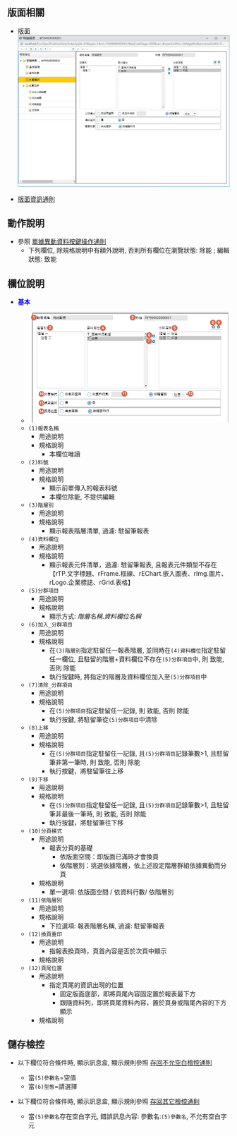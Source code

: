## <div id="layout">版面相關</div>
* 版面
    ![pic][image_report_ragroup]

* [版面資訊通則][link_ruleother1]

## <div id="form-action">動作說明</div>
* 參照 [單據異動資料按鍵操作通則][link_rulebutton2]
    * 下列欄位, 除規格說明中有額外說明, 否則所有欄位在瀏覽狀態: 除能 ; 編輯狀態: 致能


## <div id="object-desc">欄位說明</div>

* <p id="fieldbreak1" style="color:blue;font-weight:bold">基本</p>

    * ![pic][image_report_ragroup_block1]
    * `(1)報表名稱`
        * 用途說明
        * 規格說明
            * 本欄位唯讀
    * `(2)料號`
        * 用途說明
        * 規格說明
            * 顯示前單傳入的報表料號
            * 本欄位除能, 不提供編輯
    * `(3)階層別`
        * 用途說明
        * 規格說明
            * 顯示報表階層清單, 過濾: 駐留筆報表
    * `(4)資料欄位`
        * 用途說明
        * 規格說明
            * 顯示報表元件清單，過濾: 駐留筆報表, 且報表元件類型不存在【rTP.文字標題、rFrame.框線、rEChart.嵌入圖表、rImg.圖片、rLogo.企業標誌、rGrid.表格】
    * `(5)分群項目`
        * 用途說明
        * 規格說明
            * 顯示方式: *階層名稱*.*資料欄位名稱*
    * `(6)加入_分群項目`
        * 用途說明
        * 規格說明
            * 在`(3)階層別`指定駐留任一報表階層, 並同時在`(4)資料欄位`指定駐留任一欄位, 且駐留的階層+資料欄位不存在`(5)分群項目`中, 則 致能, 否則 除能
            * 執行按鍵時, 將指定的階層及資料欄位加入至`(5)分群項目`中
    * `(7)清除_分群項目`
        * 用途說明
        * 規格說明
            * 在`(5)分群項目`指定駐留任一記錄, 則 致能, 否則 除能
            * 執行按鍵, 將駐留筆從`(5)分群項目`中清除
    * `(8)上移`
        * 用途說明
        * 規格說明
            * 在`(5)分群項目`指定駐留任一記錄, 且`(5)分群項目`記錄筆數>1, 且駐留筆非第一筆時, 則 致能, 否則 除能
            * 執行按鍵，將駐留筆往上移
    * `(9)下移`
        * 用途說明
        * 規格說明
            * 在`(5)分群項目`指定駐留任一記錄, 且`(5)分群項目`記錄筆數>1, 且駐留筆非最後一筆時, 則 致能, 否則 除能
            * 執行按鍵，將駐留筆往下移
    * `(10)分頁模式`
        * 用途說明
            * 報表分頁的基礎
                * 依版面空間：即版面已滿時才會換頁
                * 依階層別：挑選依據階層，依上述設定階層群組依據異動而分頁
        * 規格說明
            * 單一選項: 依版面空間 / 依資料行數/ 依階層別
    * `(11)依階層別`
        * 用途說明
        * 規格說明
            * 下拉選項: 報表階層名稱, 過濾: 駐留筆報表
    * `(12)換頁重印`
        * 用途說明
            * 指報表換頁時，頁首內容是否於次頁中顯示
        * 規格說明
    * `(12)頁尾位置`
        * 用途說明
            * 指定頁尾的資訊出現的位置
                * 固定版面底部，即將頁尾內容固定置於報表最下方
                * 跟隨資料列，即將頁尾資料內容，置於頁身或階尾內容的下方顯示
        * 規格說明

## <div id="save-action">儲存檢控</div>
* 以下欄位符合條件時, 顯示訊息盒, 顯示規則參照 [存回不允空白檢控通則][link_ruleother7]
    * 當`(5)參數名`=空值
    * 當`(6)型態`=請選擇

	
* 以下欄位符合條件時, 顯示訊息盒, 顯示規則參照 [存回其它檢控通則][link_ruleother8]
	* 當`(5)參數名`存在空白字元, 錯誤訊息內容: 參數名:`(5)參數名`, 不允有空白字元


<!-- 圖片 -->
[image_report_ragroup]:attachment/ReportAnnotation_RAGroup.png
[image_report_ragroup_block1]:attachment/ReportAnnotation_RAGroup_block1.png

<!-- 超連結 -->
[link_fieldbreak1]:#fieldbreak1 "欄位說明/基本"
[link_ruleother1]:/8.10.0/IDE/Specification/RulesOther/README#ruleother1 "共用通則_其它/版面資訊通則"
[link_ruleother7]:/8.10.0/IDE/Specification/RulesOther/README#ruleother7 "共用通則_其它/存回不允空白檢控通則"
[link_ruleother8]:/8.10.0/IDE/Specification/RulesOther/README#ruleother8 "共用通則_其它/存回其它檢控通則"

[link_rulebutton2]:/8.10.1/IDE/Specification/RulesButton/README#rulebutton2 "共用通則_按鍵/單據異動資料按鍵操作通則"

